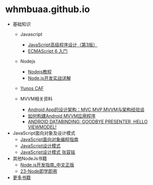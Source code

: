 # whmbuaa.github.io

* 基础知识
  * Javascript
     * [JavaScript高级程序设计（第3版）](http://gitlab.alibaba-inc.com/whm132470/books/blob/master/JavaScript%E9%AB%98%E7%BA%A7%E7%A8%8B%E5%BA%8F%E8%AE%BE%E8%AE%A1%EF%BC%88%E7%AC%AC3%E7%89%88%EF%BC%89.pdf)
     * [ECMAScript 6 入门](http://es6.ruanyifeng.com/)
  * Nodejs
     * [Nodejs教程](http://www.runoob.com/nodejs/nodejs-tutorial.html)
     * [Node.js开发实战详解](http://gitlab.alibaba-inc.com/whm132470/books/blob/master/Node.js%E5%BC%80%E5%8F%91%E5%AE%9E%E6%88%98%E8%AF%A6%E8%A7%A3_13495646.pdf)

  * [Yunos CAF](http://yunos.alibaba.net/)
  * MVVM相关资料
      * [Android App的设计架构：MVC,MVP,MVVM与架构经验谈](https://www.tianmaying.com/tutorial/androidMVC)
      * [如何构建Android MVVM应用程序](http://www.jianshu.com/p/2fc41a310f79)
      * [ANDROID DATABINDING: GOODBYE PRESENTER, HELLO VIEWMODEL!](http://tech.vg.no/2015/07/17/android-databinding-goodbye-presenter-hello-viewmodel/)
* JavaScript面向对象及设计模式
  * [JavaScript面向对象编程指南](http://gitlab.alibaba-inc.com/whm132470/books/blob/master/JavaScript%E9%9D%A2%E5%90%91%E5%AF%B9%E8%B1%A1%E7%BC%96%E7%A8%8B%E6%8C%87%E5%8D%97.pdf) 
  * [JavaScript设计模式](http://gitlab.alibaba-inc.com/whm132470/books/blob/master/JavaScript%20%E8%AE%BE%E8%AE%A1%E6%A8%A1%E5%BC%8F.pdf)
  * [JavaScript设计模式 张容铭](http://gitlab.alibaba-inc.com/whm132470/books/blob/master/JavaScript%E8%AE%BE%E8%AE%A1%E6%A8%A1%E5%BC%8F%20%E5%BC%A0%E5%AE%B9%E9%93%AD.pdf) 
* 其他NodeJs书籍
  * [Node.js开发指南_中文正版](http://gitlab.alibaba-inc.com/whm132470/books/blob/master/Node.js%E5%BC%80%E5%8F%91%E6%8C%87%E5%8D%97_%E4%B8%AD%E6%96%87%E6%AD%A3%E7%89%88.pdf)
  * [ 23-Node即学即用](http://gitlab.alibaba-inc.com/whm132470/books/blob/master/23-Node%E5%8D%B3%E5%AD%A6%E5%8D%B3%E7%94%A8.pdf) 
* [更多书籍](http://gitlab.alibaba-inc.com/whm132470/books/tree/master)
